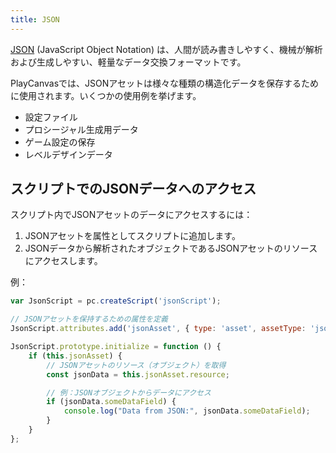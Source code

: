 ```yaml
---
title: JSON
---
```


[JSON](https://en.wikipedia.org/wiki/JSON) (JavaScript Object Notation) は、人間が読み書きしやすく、機械が解析および生成しやすい、軽量なデータ交換フォーマットです。

PlayCanvasでは、JSONアセットは様々な種類の構造化データを保存するために使用されます。いくつかの使用例を挙げます。

- 設定ファイル
- プロシージャル生成用データ
- ゲーム設定の保存
- レベルデザインデータ

## スクリプトでのJSONデータへのアクセス

スクリプト内でJSONアセットのデータにアクセスするには：

1. JSONアセットを属性としてスクリプトに追加します。
2. JSONデータから解析されたオブジェクトであるJSONアセットのリソースにアクセスします。

例：

```javascript
var JsonScript = pc.createScript('jsonScript');

// JSONアセットを保持するための属性を定義
JsonScript.attributes.add('jsonAsset', { type: 'asset', assetType: 'json' });

JsonScript.prototype.initialize = function () {
    if (this.jsonAsset) {
        // JSONアセットのリソース（オブジェクト）を取得
        const jsonData = this.jsonAsset.resource;

        // 例：JSONオブジェクトからデータにアクセス
        if (jsonData.someDataField) {
            console.log("Data from JSON:", jsonData.someDataField);
        }
    }
};
```
